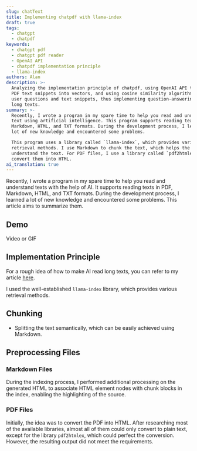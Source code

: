 ```yaml
---
slug: chatText
title: Implementing chatpdf with llama-index
draft: true
tags:
  - chatgpt
  - chatpdf
keywords:
  - chatgpt pdf
  - chatgpt pdf reader
  - OpenAI API
  - chatpdf implementation principle
  - llama-index
authors: Alan
description: >-
  Analyzing the implementation principle of chatpdf, using OpenAI API to convert
  PDF text snippets into vectors, and using cosine similarity algorithm to match
  user questions and text snippets, thus implementing question-answering for
  long texts.
summary: >-
  Recently, I wrote a program in my spare time to help you read and understand
  text using artificial intelligence. This program supports reading text in PDF,
  Markdown, HTML, and TXT formats. During the development process, I learned a
  lot of new knowledge and encountered some problems.

  This program uses a library called `llama-index`, which provides various
  retrieval methods. I use Markdown to chunk the text, which helps the AI better
  understand the text. For PDF files, I use a library called `pdf2htmlex` to
  convert them into HTML.
ai_translation: true
---
```


Recently, I wrote a program in my spare time to help you read and understand texts with the help of AI. It supports reading texts in PDF, Markdown, HTML, and TXT formats. During the development process, I learned a lot of new knowledge and encountered some problems. This article aims to summarize them.

<!--truncate-->

## Demo

Video or GIF

## Implementation Principle

For a rough idea of how to make AI read long texts, you can refer to my article [here](https://www.alanwang.site/blog/chatgpt-pdf).

I used the well-established `llama-index` library, which provides various retrieval methods.

## Chunking

- Splitting the text semantically, which can be easily achieved using Markdown.

## Preprocessing Files

### Markdown Files

During the indexing process, I performed additional processing on the generated HTML to associate HTML element nodes with chunk blocks in the index, enabling the highlighting of the source.

### PDF Files

Initially, the idea was to convert the PDF into HTML. After researching most of the available libraries, almost all of them could only convert to plain text, except for the library `pdf2htmlex`, which could perfect the conversion. However, the resulting output did not meet the requirements.
